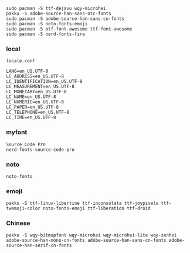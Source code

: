 ```shell
sudo pacman -S ttf-dejavu wqy-microhei
pakku -S adobe-source-han-sans-otc-fonts
sudo pacman -S adobe-source-han-sans-cn-fonts
sudo pacman -S noto-fonts-emoji
sudo pacman -S otf-font-awesome ttf-font-awesome
sudo pacman -S nerd-fonts-fira

```

### local

`locale.conf`

```shell
LANG=en_US.UTF-8
LC_ADDRESS=en_US.UTF-8
LC_IDENTIFICATION=en_US.UTF-8
LC_MEASUREMENT=en_US.UTF-8
LC_MONETARY=en_US.UTF-8
LC_NAME=en_US.UTF-8
LC_NUMERIC=en_US.UTF-8
LC_PAPER=en_US.UTF-8
LC_TELEPHONE=en_US.UTF-8
LC_TIME=en_US.UTF-8
```

### myfont

```
Source Code Pro
nerd-fonts-source-code-pro
```

### noto

```shell
noto-fonts
```

### emoji

```shell
pakku -S ttf-linux-libertine ttf-inconsolata ttf-joypixels ttf-twemoji-color noto-fonts-emoji ttf-liberation ttf-droid
```

### Chinese

```shell
pakku -S wqy-bitmapfont wqy-microhei wqy-microhei-lite wqy-zenhei adobe-source-han-mono-cn-fonts adobe-source-han-sans-cn-fonts adobe-source-han-serif-cn-fonts
```
